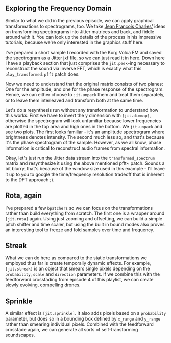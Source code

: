 ## Exploring the Frequency Domain

Similar to what we did in the previous episode, we can apply graphical transformations to spectrograms, too. We take [Jean Francois Charles'](https://cycling74.com/tools/charles-spectral-tutorials) ideas on transforming spectrograms into Jitter matrices and back, and fiddle around with it. You can look up the details of the process in his impressive tutorials, because we're only interested in the graphics stuff here.

I've prepared a short sample I recorded with the Korg Volca FM and saved the spectrogram as a Jitter jxf file, so we can just read it in here. Down here I have a playback section that just comprises the `jit.peek~`ing necessary to reconstruct the sound via inverse FFT, which is exactly what this `play_transformed.pfft` patch does. 

Now we need to understand that the original matrix consists of two planes: One for the amplitude, and one for the phase response of the spectrogram. Hence, we can either choose to `jit.unpack` them and treat them separately, or to leave them interleaved and transform both at the same time.

Let's do a resynthesis run without any transformation to understand how this works. First we have to invert the y dimension with `[jit.dimmap]`, otherwise the spectrogram will look unfamiliar because lower frequencies are plotted in the top area and high ones in the bottom. We `jit.unpack` and see two plots. The first looks familiar - it's an amplitude spectrogram where brightness denotes intensity. The second much less so, and that's because it's the phase spectrogram of the sample. However, as we all know, phase information is critical to reconstruct audio frames from spectral information.

Okay, let's just run the Jitter data stream into the `transformed_spectrum` matrix and resynthesize it using the above mentioned pfft~ patch. Sounds a bit blurry, that's because of the window size used in this example - I'll leave it up to you to google the time/frequency resolution tradeoff that is inherent to the DFT approach ;).

## Rota, again

I've prepared a few `bpatchers` so we can focus on the transformations rather than build everything from scratch. The first one is a wrapper around `[jit.rota]` again. Using just zooming and offsetting, we can build a simple pitch shifter and time scaler, but using the built in bound modes also proves an interesting tool to freeze and fold samples over time and frequency.


## Streak

What we can do here as compared to the static transformations we  employed thus far is create temporally dynamic effects. For example, `[jit.streak]` is an object that smears single pixels depending on the `probability`, `scale` and `direction` parameters. If we combine this with the feedforward crossfading from episode 4 of this playlist, we can create slowly evolving, compelling drones.

## Sprinkle

A similar effect is `[jit.sprinkle]`. It also adds pixels based on a `probability` parameter, but does so in a bounding box defined by `x_range` and `y_range` rather than smearing individual pixels. Combined with the feedforward crossfade again, we can generate all sorts of self-transforming soundscapes.